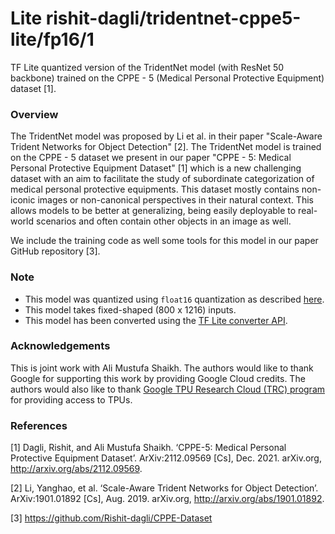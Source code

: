 # Lite rishit-dagli/tridentnet-cppe5-lite/fp16/1
TF Lite quantized version of the TridentNet model (with ResNet 50 backbone) trained on the CPPE - 5 (Medical Personal Protective Equipment) dataset [1].

<!-- parent-model: rishit-dagli/tridentnet-cppe5-lite/1 -->
<!-- asset-path: https://storage.googleapis.com/cppe-5/trained_models/tridentnet/lite/model_f16.tflite -->

### Overview
The TridentNet model was proposed by Li et al. in their paper "Scale-Aware Trident Networks for Object Detection" [2]. The TridentNet model is trained on the CPPE - 5 dataset we present in our paper "CPPE - 5: Medical Personal Protective Equipment Dataset" [1] which is a new challenging dataset with an aim to facilitate the study of subordinate categorization of medical personal protective equipments. This dataset mostly contains non-iconic images or non-canonical perspectives in their natural context. This allows models to be better at generalizing, being easily deployable to real-world scenarios and often contain other objects in an image as well.

We include the training code as well some tools for this model in our paper GitHub repository [3].

### Note

- This model was quantized using `float16` quantization as described [here](https://www.tensorflow.org/lite/performance/post_training_float16_quant).
- This model takes fixed-shaped (800 x 1216) inputs.
- This model has been converted using the [TF Lite converter API](https://www.tensorflow.org/lite/convert).

### Acknowledgements

This is joint work with Ali Mustufa Shaikh. The authors would like to thank Google for supporting this work by providing Google Cloud credits. The authors would also like to thank [Google TPU Research Cloud (TRC) program](https://sites.research.google/trc) for providing access to TPUs.

### References

[1] Dagli, Rishit, and Ali Mustufa Shaikh. ‘CPPE-5: Medical Personal Protective Equipment Dataset’. ArXiv:2112.09569 [Cs], Dec. 2021. arXiv.org, http://arxiv.org/abs/2112.09569.

[2] Li, Yanghao, et al. ‘Scale-Aware Trident Networks for Object Detection’. ArXiv:1901.01892 [Cs], Aug. 2019. arXiv.org, http://arxiv.org/abs/1901.01892.

[3] https://github.com/Rishit-dagli/CPPE-Dataset